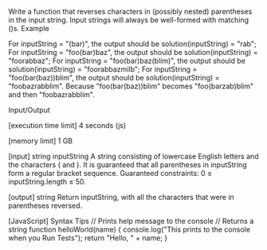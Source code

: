 Write a function that reverses characters in (possibly nested) parentheses in the input string.
Input strings will always be well-formed with matching ()s.
Example

For inputString = "(bar)", the output should be
solution(inputString) = "rab";
For inputString = "foo(bar)baz", the output should be
solution(inputString) = "foorabbaz";
For inputString = "foo(bar)baz(blim)", the output should be
solution(inputString) = "foorabbazmilb";
For inputString = "foo(bar(baz))blim", the output should be
solution(inputString) = "foobazrabblim".
Because "foo(bar(baz))blim" becomes "foo(barzab)blim" and then "foobazrabblim".

Input/Output


[execution time limit] 4 seconds (js)


[memory limit] 1 GB


[input] string inputString
A string consisting of lowercase English letters and the characters ( and ). It is guaranteed that all parentheses in inputString form a regular bracket sequence.
Guaranteed constraints:
0 ≤ inputString.length ≤ 50.


[output] string
Return inputString, with all the characters that were in parentheses reversed.


[JavaScript] Syntax Tips
// Prints help message to the console
// Returns a string
function helloWorld(name) {
    console.log("This prints to the console when you Run Tests");
    return "Hello, " + name;
}


